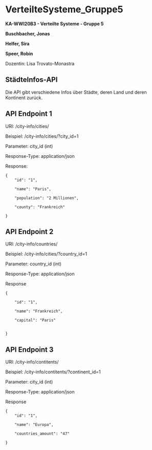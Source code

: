 # VerteilteSysteme_Gruppe5

**KA-WWI20B3 - Verteilte Systeme - Gruppe 5**

**Buschbacher, Jonas**

**Helfer, Sira**

**Speer, Robin**


Dozentin: Lisa Trovato-Monastra 


## StädteInfos-API

Die API gibt verschiedene Infos über Städte, deren Land und deren Kontinent zurück.



## API Endpoint 1

URI: /city-info/cities/

Beispiel: /city-info/cities/?city_id=1

Parameter: city_id (int)

Response-Type: application/json

Response:

```
{
	"id": "1",

	"name": "Paris",
	
	"population": "2 Millionen",
	
	"county": "Frankreich"		
	
}
```



## API Endpoint 2

URI: /city-info/countries/

Beispiel: /city-info/cities/?country_id=1

Parameter: country_id (int)

Response-Type: application/json

Response

```
{

	"id": "1",
	
	"name": "Frankreich",
	
	"capital": "Paris"
	
		
}
```


## API Endpoint 3

URI: /city-info/contitents/

Beispiel: /city-info/contitents/?continent_id=1

Parameter: city_id (int)

Response-Type: application/json

Response

```
{
	"id": "1",

	"name": "Europa",
	
	"countries_amount": "47"
	
}
```
